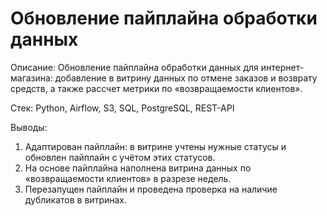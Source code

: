 # Обновление пайплайна обработки данных 

Описание: Обновление пайплайна обработки данных для интернет-магазина: добавление в витрину данных по отмене заказов и возврату средств, а также рассчет метрики по «возвращаемости клиентов».

Стек: Python, Airflow, S3, SQL, PostgreSQL, REST-API

Выводы:
1. Адаптирован пайплайн: в витрине учтены нужные статусы и обновлен пайплайн с учётом этих статусов. 
2. На основе пайплайна наполнена витрина данных по «возвращаемости клиентов» в разрезе недель. 
3. Перезапущен пайплайн и проведена проверка на наличие дубликатов в витринах.